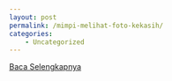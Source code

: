 ```yaml
---
layout: post
permalink: /mimpi-melihat-foto-kekasih/
categories:
    - Uncategorized
---
```


[Baca Selengkapnya](/07)